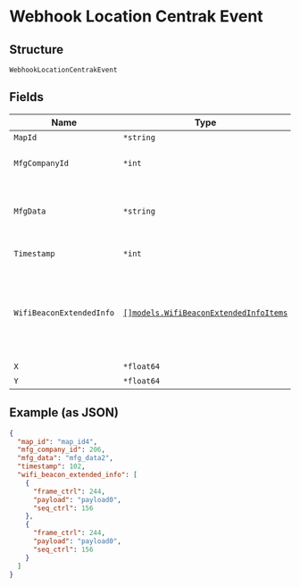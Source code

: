 
# Webhook Location Centrak Event

## Structure

`WebhookLocationCentrakEvent`

## Fields

| Name | Type | Tags | Description |
|  --- | --- | --- | --- |
| `MapId` | `*string` | Optional | map id |
| `MfgCompanyId` | `*int` | Optional | optional, BLE manufacturing company ID |
| `MfgData` | `*string` | Optional | optional, BLE manufacturing data in hex byte-string format (i.e. “112233AABBCC”) |
| `Timestamp` | `*int` | Optional | timestamp of the event, epoch |
| `WifiBeaconExtendedInfo` | [`[]models.WifiBeaconExtendedInfoItems`](../../doc/models/wifi-beacon-extended-info-items.md) | Optional | optional, list of extended beacon info packets heard from the client, frame and sequence control included with the payload |
| `X` | `*float64` | Optional | x, in meter |
| `Y` | `*float64` | Optional | y, in meter |

## Example (as JSON)

```json
{
  "map_id": "map_id4",
  "mfg_company_id": 206,
  "mfg_data": "mfg_data2",
  "timestamp": 102,
  "wifi_beacon_extended_info": [
    {
      "frame_ctrl": 244,
      "payload": "payload0",
      "seq_ctrl": 156
    },
    {
      "frame_ctrl": 244,
      "payload": "payload0",
      "seq_ctrl": 156
    }
  ]
}
```

